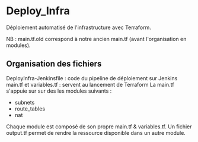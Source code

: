 # Deploy_Infra
Déploiement automatisé de l'infrastructure avec Terraform.

NB : main.tf.old correspond à notre ancien main.tf (avant l'organisation en modules).

## Organisation des fichiers
DeployInfra-Jenkinsfile : code du pipeline de déploiement sur Jenkins
main.tf et variables.tf : servent au lancement de Terraform
La main.tf s'appuie sur sur des les modules suivants : 
- subnets
- route_tables
- nat 

Chaque module est composé de son propre main.tf & variables.tf. 
Un fichier output.tf permet de rendre la ressource disponible dans un autre module.
